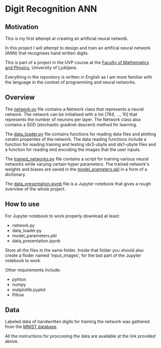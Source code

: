 # Digit Recognition ANN

## Motivation
This is my first attempt at creating an artificial neural netwotk. 

In this project I will attempt to design and train an artifical neural network (ANN) that recognises hand written digits. 

This is part of a project in the UVP course at the [Faculty of Mathematics and Physics](https://www.fmf.uni-lj.si/sl/), University of Ljubljana. 

Everything in the repository is written in English as I am more familiar with the language in the context of programming and neural networks.

## Overview
The [network.py](network.py) file contains a Network class that represents a neural network. The network can be initialised with a list [784, ..., 10] that represents the number of neurons per layer. The Network class also contains a SGD (stochastic gradinet descent) method for learning. 

The [data_loader.py](data_loader.py) file contains functions for reading data files and plotting ceratin properties of the network. The data reading functions include a function for reading training and testing idx3-ubyte and idx1-ubyte files and a function for reading end encoding the images that the user inputs.

The [trained_networks.py](trained_networks.py) file contains a script for training various neural networks while varying certain hyper parameters. The trained network's weights and biases are saved in the [model_prameters.pkl](model_parameters.pkl) in a form of a dictionary. 

The [data_presentation.ipynb](data_presentation.ipynb) file is a Jupyter notebook that gives a rough overview of the whole project.

## How to use
For Jupyter notebook to work properly download at least:
- network.py
- data_loader.py
- model_parameters.pkl
- data_presentation.ipynb 

Store all the files in the same folder. Inside that folder you should also create a floder named 'input_images', for the last part of the Jupyter notebook to work.

Other requirements include:
- pyhton 
- numpy 
- matplotlib.pyplot 
- Pillow 

## Data
Labeled data of handwritten digits for training the network was gathered from the [MNIST database](http://yann.lecun.com/exdb/mnist/). 

All the instructions for proccesing the data are available at the link provided above. 